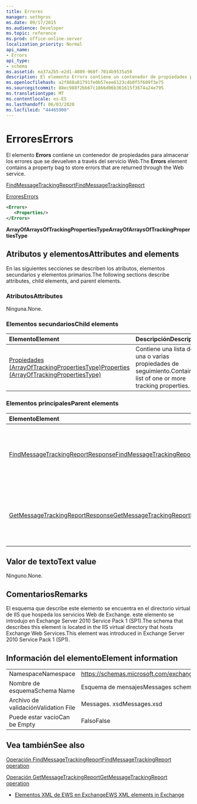 ```yaml
---
title: Errores
manager: sethgros
ms.date: 09/17/2015
ms.audience: Developer
ms.topic: reference
ms.prod: office-online-server
localization_priority: Normal
api_name:
- Errors
api_type:
- schema
ms.assetid: ea37a2b5-e2d1-4089-960f-7014b9535a50
description: El elemento Errors contiene un contenedor de propiedades para almacenar los errores que se devuelven a través del servicio Web.
ms.openlocfilehash: a2f888a81791fe0b57eee6123c4b0f5f609f3e75
ms.sourcegitcommit: 88ec988f2bb67c1866d06b361615f3674a24e795
ms.translationtype: MT
ms.contentlocale: es-ES
ms.lasthandoff: 06/03/2020
ms.locfileid: "44465908"
---
```

# <a name="errors"></a><span data-ttu-id="24a84-103">Errores</span><span class="sxs-lookup"><span data-stu-id="24a84-103">Errors</span></span>

<span data-ttu-id="24a84-104">El elemento **Errors** contiene un contenedor de propiedades para almacenar los errores que se devuelven a través del servicio Web.</span><span class="sxs-lookup"><span data-stu-id="24a84-104">The **Errors** element contains a property bag to store errors that are returned through the Web service.</span></span> 
  
[<span data-ttu-id="24a84-105">FindMessageTrackingReport</span><span class="sxs-lookup"><span data-stu-id="24a84-105">FindMessageTrackingReport</span></span>](findmessagetrackingreport.md)
  
[<span data-ttu-id="24a84-106">Errores</span><span class="sxs-lookup"><span data-stu-id="24a84-106">Errors</span></span>](errors-ex15websvcsotherref.md)
  
```xml
<Errors>
   <Properties/>
</Errors>
```

 <span data-ttu-id="24a84-107">**ArrayOfArraysOfTrackingPropertiesType**</span><span class="sxs-lookup"><span data-stu-id="24a84-107">**ArrayOfArraysOfTrackingPropertiesType**</span></span>
## <a name="attributes-and-elements"></a><span data-ttu-id="24a84-108">Atributos y elementos</span><span class="sxs-lookup"><span data-stu-id="24a84-108">Attributes and elements</span></span>

<span data-ttu-id="24a84-109">En las siguientes secciones se describen los atributos, elementos secundarios y elementos primarios.</span><span class="sxs-lookup"><span data-stu-id="24a84-109">The following sections describe attributes, child elements, and parent elements.</span></span>
  
### <a name="attributes"></a><span data-ttu-id="24a84-110">Atributos</span><span class="sxs-lookup"><span data-stu-id="24a84-110">Attributes</span></span>

<span data-ttu-id="24a84-111">Ninguna.</span><span class="sxs-lookup"><span data-stu-id="24a84-111">None.</span></span>
  
### <a name="child-elements"></a><span data-ttu-id="24a84-112">Elementos secundarios</span><span class="sxs-lookup"><span data-stu-id="24a84-112">Child elements</span></span>

|<span data-ttu-id="24a84-113">**Elemento**</span><span class="sxs-lookup"><span data-stu-id="24a84-113">**Element**</span></span>|<span data-ttu-id="24a84-114">**Descripción**</span><span class="sxs-lookup"><span data-stu-id="24a84-114">**Description**</span></span>|
|:-----|:-----|
|[<span data-ttu-id="24a84-115">Propiedades (ArrayOfTrackingPropertiesType)</span><span class="sxs-lookup"><span data-stu-id="24a84-115">Properties (ArrayOfTrackingPropertiesType)</span></span>](properties-arrayoftrackingpropertiestype.md) <br/> |<span data-ttu-id="24a84-116">Contiene una lista de una o varias propiedades de seguimiento.</span><span class="sxs-lookup"><span data-stu-id="24a84-116">Contains a list of one or more tracking properties.</span></span>  <br/> |
   
### <a name="parent-elements"></a><span data-ttu-id="24a84-117">Elementos principales</span><span class="sxs-lookup"><span data-stu-id="24a84-117">Parent elements</span></span>

|<span data-ttu-id="24a84-118">**Elemento**</span><span class="sxs-lookup"><span data-stu-id="24a84-118">**Element**</span></span>|<span data-ttu-id="24a84-119">**Descripción**</span><span class="sxs-lookup"><span data-stu-id="24a84-119">**Description**</span></span>|
|:-----|:-----|
|[<span data-ttu-id="24a84-120">FindMessageTrackingReportResponse</span><span class="sxs-lookup"><span data-stu-id="24a84-120">FindMessageTrackingReportResponse</span></span>](findmessagetrackingreportresponse.md) <br/> |<span data-ttu-id="24a84-121">Contiene el estado y el resultado de una sola solicitud de [operación FindMessageTrackingReport](findmessagetrackingreport-operation.md) .</span><span class="sxs-lookup"><span data-stu-id="24a84-121">Contains the status and result of a single [FindMessageTrackingReport operation](findmessagetrackingreport-operation.md) request.</span></span>  <br/> |
|[<span data-ttu-id="24a84-122">GetMessageTrackingReportResponse</span><span class="sxs-lookup"><span data-stu-id="24a84-122">GetMessageTrackingReportResponse</span></span>](getmessagetrackingreportresponse.md) <br/> |<span data-ttu-id="24a84-123">Contiene el resultado de una única solicitud de [operación GetMessageTrackingReport](getmessagetrackingreport-operation.md) .</span><span class="sxs-lookup"><span data-stu-id="24a84-123">Contains the result of a single [GetMessageTrackingReport operation](getmessagetrackingreport-operation.md) request.</span></span>  <br/> |
   
## <a name="text-value"></a><span data-ttu-id="24a84-124">Valor de texto</span><span class="sxs-lookup"><span data-stu-id="24a84-124">Text value</span></span>

<span data-ttu-id="24a84-125">Ninguno.</span><span class="sxs-lookup"><span data-stu-id="24a84-125">None.</span></span>
  
## <a name="remarks"></a><span data-ttu-id="24a84-126">Comentarios</span><span class="sxs-lookup"><span data-stu-id="24a84-126">Remarks</span></span>

<span data-ttu-id="24a84-127">El esquema que describe este elemento se encuentra en el directorio virtual de IIS que hospeda los servicios Web de Exchange. este elemento se introdujo en Exchange Server 2010 Service Pack 1 (SP1).</span><span class="sxs-lookup"><span data-stu-id="24a84-127">The schema that describes this element is located in the IIS virtual directory that hosts Exchange Web Services.This element was introduced in Exchange Server 2010 Service Pack 1 (SP1).</span></span>
  
## <a name="element-information"></a><span data-ttu-id="24a84-128">Información del elemento</span><span class="sxs-lookup"><span data-stu-id="24a84-128">Element information</span></span>

|||
|:-----|:-----|
|<span data-ttu-id="24a84-129">Namespace</span><span class="sxs-lookup"><span data-stu-id="24a84-129">Namespace</span></span>  <br/> |https://schemas.microsoft.com/exchange/services/2006/messages  <br/> |
|<span data-ttu-id="24a84-130">Nombre de esquema</span><span class="sxs-lookup"><span data-stu-id="24a84-130">Schema Name</span></span>  <br/> |<span data-ttu-id="24a84-131">Esquema de mensajes</span><span class="sxs-lookup"><span data-stu-id="24a84-131">Messages schema</span></span>  <br/> |
|<span data-ttu-id="24a84-132">Archivo de validación</span><span class="sxs-lookup"><span data-stu-id="24a84-132">Validation File</span></span>  <br/> |<span data-ttu-id="24a84-133">Messages. xsd</span><span class="sxs-lookup"><span data-stu-id="24a84-133">Messages.xsd</span></span>  <br/> |
|<span data-ttu-id="24a84-134">Puede estar vacío</span><span class="sxs-lookup"><span data-stu-id="24a84-134">Can be Empty</span></span>  <br/> |<span data-ttu-id="24a84-135">Falso</span><span class="sxs-lookup"><span data-stu-id="24a84-135">False</span></span>  <br/> |
   
## <a name="see-also"></a><span data-ttu-id="24a84-136">Vea también</span><span class="sxs-lookup"><span data-stu-id="24a84-136">See also</span></span>



[<span data-ttu-id="24a84-137">Operación FindMessageTrackingReport</span><span class="sxs-lookup"><span data-stu-id="24a84-137">FindMessageTrackingReport operation</span></span>](findmessagetrackingreport-operation.md)
  
[<span data-ttu-id="24a84-138">Operación GetMessageTrackingReport</span><span class="sxs-lookup"><span data-stu-id="24a84-138">GetMessageTrackingReport operation</span></span>](getmessagetrackingreport-operation.md)


- [<span data-ttu-id="24a84-139">Elementos XML de EWS en Exchange</span><span class="sxs-lookup"><span data-stu-id="24a84-139">EWS XML elements in Exchange</span></span>](ews-xml-elements-in-exchange.md)


